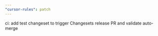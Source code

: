 ```yaml
---
"cursor-rules": patch
---
```


ci: add test changeset to trigger Changesets release PR and validate auto-merge


